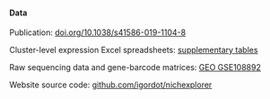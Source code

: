 
#### Data

Publication:
 [doi.org/10.1038/s41586-019-1104-8](https://doi.org/10.1038/s41586-019-1104-8)

Cluster-level expression Excel spreadsheets: [supplementary tables](https://static-content.springer.com/esm/art%3A10.1038%2Fs41586-019-1104-8/MediaObjects/41586_2019_1104_MOESM3_ESM.xlsx)

Raw sequencing data and gene-barcode matrices:
 [GEO GSE108892](https://www.ncbi.nlm.nih.gov/geo/query/acc.cgi?acc=GSE108892)

Website source code: [github.com/igordot/nichexplorer](https://github.com/igordot/nichexplorer)
